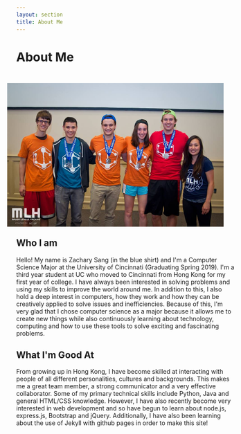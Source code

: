 ```yaml
---
layout: section
title: About Me
---
```


# About Me

<img class="no-mobile" src="web-dist/images/Hackathon_Pic.jpg" style="margin:25px" align="right" width="500"/>

## Who I am
Hello! My name is Zachary Sang (in the blue shirt) and I'm a Computer Science Major at the 
University of Cincinnati (Graduating Spring 2019). I'm a third year student at UC who moved to 
Cincinnati from Hong Kong for my first year of college. I have always been interested in solving 
problems and using my skills to improve the world around me. In addition to this, I also hold a deep 
interest in computers, how they work and how they can be creatively applied to solve issues and inefficiencies. 
Because of this, I'm very glad that I chose computer science as a major because it allows  me to create new things 
while also continuously learning about technology, computing and how to use these tools to solve exciting and fascinating problems.

## What I'm Good At
From growing up in Hong Kong, I have become skilled at interacting with people of all different personalities, 
cultures and backgrounds. This makes me a great team member, a strong communicator and a very effective collaborator. 
Some of my primary technical skills include Python, Java and general HTML/CSS knowledge. However, I have also recently 
become very interested in web development and so have begun to learn about node.js, express.js, Bootstrap and jQuery. 
Additionally, I have also been learning about the use of Jekyll with github pages in order to make this site!
